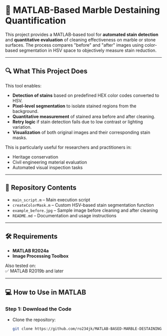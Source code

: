 # 🧼 MATLAB-Based Marble Destaining Quantification

This project provides a MATLAB-based tool for **automated stain detection** and **quantitative evaluation** of cleaning effectiveness on marble or stone surfaces. The process compares "before" and "after" images using color-based segmentation in HSV space to objectively measure stain reduction.

---

## 🔍 What This Project Does

This tool enables:

- **Detection of stains** based on predefined HEX color codes converted to HSV.
- **Pixel-level segmentation** to isolate stained regions from the background.
- **Quantitative measurement** of stained area before and after cleaning.
- **Retry logic** if stain detection fails due to low contrast or lighting variation.
- **Visualization** of both original images and their corresponding stain masks.

This is particularly useful for researchers and practitioners in:
- Heritage conservation
- Civil engineering material evaluation
- Automated visual inspection tasks

---

## 📁 Repository Contents

- `main_script.m` – Main execution script
- `createColorMask.m` – Custom HSV-based stain segmentation function
- `example_before.jpg` – Sample image before cleaning and after cleaning
- `README.md` – Documentation and usage instructions

---

## 🛠️ Requirements

- **MATLAB R2024a**
- **Image Processing Toolbox**

Also tested on:  
✅ MATLAB R2019b and later

---

## 💻 How to Use in MATLAB

### Step 1: Download the Code

- Clone the repository:
  ```bash
  git clone https://github.com/ro234jk/MATLAB-BASED-MARBLE-DESTAINING-QUANTIFICATION.git
